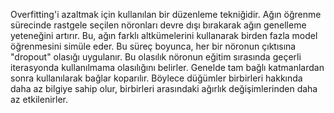Overfitting'i azaltmak için kullanılan bir düzenleme tekniğidir. Ağın öğrenme sürecinde rastgele seçilen nöronları devre dışı bırakarak ağın genelleme yeteneğini artırır. Bu, ağın farklı altkümelerini kullanarak birden fazla model öğrenmesini simüle eder. Bu süreç boyunca, her bir nöronun çıktısına "dropout" olasığı uygulanır. Bu olasılık nöronun eğitim sırasında geçerli iterasyonda kullanılmama olasılığını belirler. Genelde tam bağlı katmanlardan sonra kullanılarak bağlar koparılır. Böylece düğümler birbirleri hakkında daha az bilgiye sahip olur, birbirleri arasındaki ağırlık değişimlerinden daha az etkilenirler.

